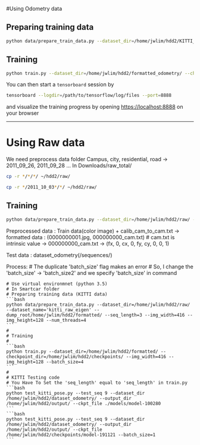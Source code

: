 #Using Odometry data
## Preparing training data
```bash
python data/prepare_train_data.py --dataset_dir=/home/jwlim/hdd2/KITTI_odometry/ --dataset_name='kitti_odom' --seq_length=3 --img_width=416 --img_height=128 --num_threads=4
```

## Training
```bash
python train.py --dataset_dir=/home/jwlim/hdd2/formatted_odometry/ --checkpoint_dir=/home/jwlim/hdd2/checkpoints/ --img_width=416 --img_height=128 --batch_size=4
```

You can then start a `tensorboard` session by
```bash
tensorboard --logdir=/path/to/tensorflow/log/files --port=8888
```
and visualize the training progress by opening [https://localhost:8888](https://localhost:8888) on your browser




---
# Using Raw data
We need preprocess data folder 
Campus, city, residential, road -> 2011_09_26, 2011_09_28 ...
In Downloads/raw_total/
```bash
cp -r */*/*/ ~/hdd2/raw/
```
```bash
cp -r */2011_10_03*/*/ ~/hdd2/raw/
```
## Training
```bash
python data/prepare_train_data.py --dataset_dir=/home/jwlim/hdd2/raw/ --dataset_name='kitti_raw_eigtn' --dump_root=/home/jwlim/hdd2/formatted/ --seq_length=3 --img_width=416 --img_height=128 --num_threads=4
```
Preprocessed data : Train data(color image) + calib_cam_to_cam.txt
	-> formatted data : (0000000001.jpg, 000000000_cam.txt) # cam.txt is intrinsic value
	-> 000000000_cam.txt -> (fx, 0, cx, 0, fy, cy, 0, 0, 1)

Test data : dataset_odometry(/sequences/)

Process:
	# The duplicate 'batch_size' flag makes an error
	# So, I change the 'batch_size' -> 'batch_size2' and we specify 'batch_size' in command

	# Use virtual environmnet (python 3.5)
	# In Smartcar folder
	# Preparing training data (KITTI data)
	```bash
	python data/prepare_train_data.py --dataset_dir=/home/jwlim/hdd2/raw/ --dataset_name='kitti_raw_eigen' --dump_root/home/jwlim/hdd2/formatted/ --seq_length=3 --img_width=416 --img_height=128 --num_threads=4
	```
	#
	# Training
	#
	```bash
	python train.py --dataset_dir=/home/jwlim/hdd2/formatted/ --checkpoint_dir=/home/jwlim/hdd2/checkpoints/ --img_width=416 --img_height=128 --batch_size=4
	```
	#
	# KITTI Testing code
	# You Have To Set the 'seq_length' equal to 'seq_length' in train.py
	```bash
	python test_kitti_pose.py --test_seq 9 --dataset_dir /home/jwlim/hdd2/dataset_odometry/ --output_dir /home/jwlim/hdd2/output/ --ckpt_file ./models/model-100280
	```
	```bash
	python test_kitti_pose.py --test_seq 9 --dataset_dir /home/jwlim/hdd2/dataset_odometry/ --output_dir /home/jwlim/hdd2/output/ --ckpt_file /home/jwlim/hdd2/checkpoints/model-191121 --batch_size=1
	```
